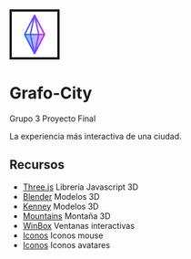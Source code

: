 <img src="/res/img/favicon.png" height="80" width="80" background="#e8e8e8" border-radius="20%" border="4px solid #e8e8e8" padding="2px">

# Grafo-City
Grupo 3 Proyecto Final

La experiencia más interactiva de una ciudad.

## Recursos

* [Three.js](https://threejs.org) Librería Javascript 3D
* [Blender](https://www.blender.org) Modelos 3D
* [Kenney](https://kenney.nl/assets?q=3d) Modelos 3D
* [Mountains](https://free3d.com/es/modelo-3d/mountain-27640.html) Montaña 3D
* [WinBox](https://github.com/nextapps-de/winbox) Ventanas interactivas
* [Iconos](https://www.flaticon.com/authors/smashicons) Iconos mouse
* [Iconos](https://www.flaticon.com/authors/freepik) Iconos avatares